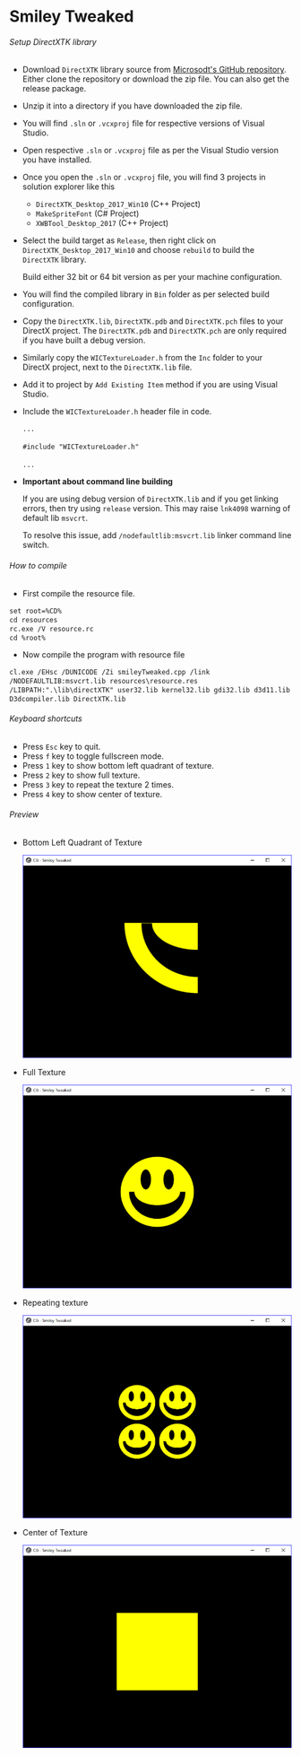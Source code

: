 # Smiley Tweaked

###### Setup DirectXTK library

-   Download `DirectXTK` library source from [Microsodt's GitHub repository](https://github.com/Microsoft/DirectXTK).
    Either clone the repository or download the zip file. You can also get the release package.
-   Unzip it into a directory if you have downloaded the zip file.
-   You will find `.sln` or `.vcxproj` file for respective versions of Visual Studio.
-   Open respective `.sln` or `.vcxproj` file as per the Visual Studio version you have installed.
-   Once you open the `.sln` or `.vcxproj` file, you will find 3 projects in solution explorer like this
    -   `DirectXTK_Desktop_2017_Win10` (C++ Project)
    -   `MakeSpriteFont` (C# Project)
    -   `XWBTool_Desktop_2017` (C++ Project)
-   Select the build target as `Release`, then right click on `DirectXTK_Desktop_2017_Win10` and choose `rebuild` to build the `DirectXTK` library.

    Build either 32 bit or 64 bit version as per your machine configuration.

-   You will find the compiled library in `Bin` folder as per selected build configuration.
-   Copy the `DirectXTK.lib`, `DirectXTK.pdb` and `DirectXTK.pch` files to your DirectX project.
    The `DirectXTK.pdb` and `DirectXTK.pch` are only required if you have built a debug version.
-   Similarly copy the `WICTextureLoader.h` from the `Inc` folder to your DirectX project, next to the `DirectXTK.lib` file.
-   Add it to project by `Add Existing Item` method if you are using Visual Studio.
-   Include the `WICTextureLoader.h` header file in code.

    ```
    ...

    #include "WICTextureLoader.h"

    ...
    ```

-   **Important about command line building**

    If you are using debug version of `DirectXTK.lib` and if you get linking errors, then try using `release` version.
    This may raise `lnk4098` warning of default lib `msvcrt`.

    To resolve this issue, add `/nodefaultlib:msvcrt.lib` linker command line switch.

###### How to compile

-   First compile the resource file.

```
set root=%CD%
cd resources
rc.exe /V resource.rc
cd %root%
```

-   Now compile the program with resource file

```
cl.exe /EHsc /DUNICODE /Zi smileyTweaked.cpp /link /NODEFAULTLIB:msvcrt.lib resources\resource.res  /LIBPATH:".\lib\directXTK" user32.lib kernel32.lib gdi32.lib d3d11.lib D3dcompiler.lib DirectXTK.lib
```

###### Keyboard shortcuts

-   Press `Esc` key to quit.
-   Press `f` key to toggle fullscreen mode.
-   Press `1` key to show bottom left quadrant of texture.
-   Press `2` key to show full texture.
-   Press `3` key to repeat the texture 2 times.
-   Press `4` key to show center of texture.

###### Preview

-   Bottom Left Quadrant of Texture

    ![bottomLeftQuadrant][bottom-left-quadrant-image]

-   Full Texture

    ![fullTexture][full-texture-image]

-   Repeating texture

    ![repeatTexture][repeat-texture-image]

-   Center of Texture

    ![centerOfTexture][center-of-texture-image]

[//]: # "Image declaration"
[white-square-image]: ./preview/whiteSquare.png "White Square"
[bottom-left-quadrant-image]: ./preview/bottomLeftQuadrant.png "Bottom Left Quadrant"
[full-texture-image]: ./preview/fullTexture.png "Full Texture"
[repeat-texture-image]: ./preview/repeatTexture.png "Repeat Texture"
[center-of-texture-image]: ./preview/centerOfTexture.png "Center Of Texture"
